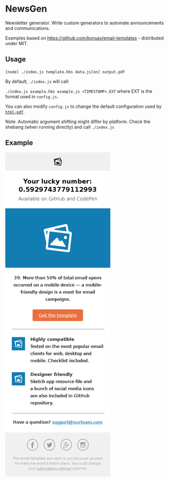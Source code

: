 # NewsGen

Newsletter generator. Write custom generators to automate announcements and communications.

Examples based on https://github.com/konsav/email-templates - distributed under MIT.

## Usage

`[node] ./index.js template.hbs data.js[on] output.pdf`

By default, `./index.js` will call:

`./index.js example.hbs example.js <TIMESTAMP>.EXT` where EXT is the format used in `config.js`.

You can also modify `config.js` to change the default configuration used by [`html-pdf`](https://github.com/marcbachmann/node-html-pdf).

Note: Automatic argument shifting might differ by platform.
Check the shebang (when running directly) and call `./index.js`

## Example

![example](./output.png "Example output")
